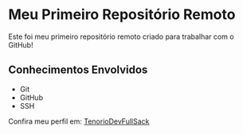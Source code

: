 # Meu Primeiro Repositório Remoto

Este foi meu primeiro repositório remoto criado para trabalhar com o GitHub!

## Conhecimentos Envolvidos

- Git
- GitHub
- SSH

Confira meu perfil em: [TenorioDevFullSack](https://github.com/TenorioDevfullStack)
